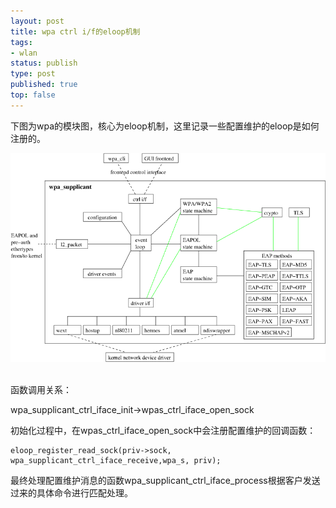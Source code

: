```yaml
--- 
layout: post
title: wpa ctrl i/f的eloop机制
tags: 
- wlan
status: publish
type: post
published: true
top: false
---
```


下图为wpa的模块图，核心为eloop机制，这里记录一些配置维护的eloop是如何注册的。

![](/upload/image/_wpa_supplicant.png)&nbsp;

函数调用关系：

wpa_supplicant_ctrl_iface_init->wpas_ctrl_iface_open_sock

初始化过程中，在wpas_ctrl_iface_open_sock中会注册配置维护的回调函数：

```
eloop_register_read_sock(priv->sock, wpa_supplicant_ctrl_iface_receive,wpa_s, priv);
```

最终处理配置维护消息的函数wpa_supplicant_ctrl_iface_process根据客户发送过来的具体命令进行匹配处理。




